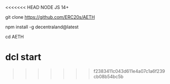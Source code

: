 <<<<<<< HEAD
 NODE JS 14+

git clone https://github.com/ERC20s/AETH

npm install -g decentraland@latest

cd AETH

dcl start
=======

>>>>>>> f2383411c043d611e4a07c1a6f239cb08b54bc5b
